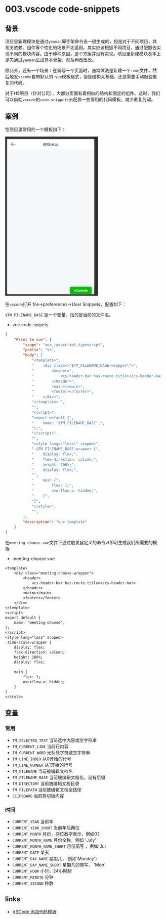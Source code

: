 # 003.vscode code-snippets

## 背景

项目里新建模块是通过`yeoman`脚手架命令去一键生成的，但是对于不同项目，其相关依赖、组件等个性化的场景不太适用。其实应该根据不同项目，通过配置去实现不同的模块内容。由于种种原因，这个方案并没有实现。项目里新建模块基本上是先通过`yeoman`生成基本骨架，然后再改改改。

除此外，还有一个场景：在新写一个页面时，通常做法是新建一个`.vue`文件，然后触发`vscode`自带默认的`.vue`模板格式，但是结构太基础，还是需要手动敲些重复的代码。

对于H5项目（针对公司），大部分页面有着相似的结构和固定的组件。这时，我们可以借助`vscode`的`code-snippets`去配置一些常用的代码模板，减少重复劳动。

## 案例

在项目里常用的一个模板如下：

![vscode-001.png](../../images/vscode-001.png)

在`vscode`打开 file->preferences->User Snippets，配置如下：

`$TM_FILENAME_BASE` 是一个变量，指的是当前的文件名。

- vue.code-snipets

```json
{
    "Print to vue": {
        "scope": "vue,javascript,typescript",
        "prefix": "vt",
        "body": [
            "<template>",
            "    <div class=\"$TM_FILENAME_BASE-wrapper\">",
            "        <header>",
            "            <cs-header-bar has-route-title></cs-header-bar>",
            "        </header>",
            "        <main></main>",
            "        <footer></footer>",
            "    </div>",
            "</template> ",
            "",
            "<script>",
            "export default {",
            "    name: '$TM_FILENAME_BASE',",
            "};",
            "</script>",
            "",
            "<style lang=\"less\" scoped>",
            ".$TM_FILENAME_BASE-wrapper {",
            "    display: flex;",
            "    flex-direction: column;",
            "    height: 100%;",
            "    display: flex;",
            "",
            "    main {",
            "        flex: 1;",
            "        overflow-x: hidden;",
            "    }",
            "}",
            "</style>",
            "",
        ],
        "description": "vue template"
    }
}
```

在`meeting-choose.vue`文件下通过触发自定义的命令vt即可生成我们所需要的模板

- meeting-choose.vue

```vue
<template>
    <div class="meeting-choose-wrapper">
        <header>
            <cs-header-bar has-route-title></cs-header-bar>
        </header>
        <main></main>
        <footer></footer>
    </div>
</template>
<script>
export default {
    name: 'meeting-choose',
};
</script>
<style lang="less" scoped>
.time-scale-wrapper {
    display: flex;
    flex-direction: column;
    height: 100%;
    display: flex;

    main {
        flex: 1;
        overflow-x: hidden;
    }
}
</style>
```

## 变量

### 常用

- `TM_SELECTED_TEXT` 当前选中内容或空字符串
- `TM_CURRENT_LINE` 当前行内容
- `TM_CURRENT_WORD` 光标处字符或空字符串
- `TM_LINE_INDEX` 从0开始的行号
- `TM_LINE_NUMBER` 从1开始的行号
- `TM_FILENAME` 当前被编辑文档名
- `TM_FILENAME_BASE` 当前被编辑文档名，没有后缀
- `TM_DIRECTORY` 当前被编辑文档目录
- `TM_FILEPATH` 当前被编辑文档全路径
- `CLIPBOARD` 当前剪切板内容

### 时间

- `CURRENT_YEAR` 当前年
- `CURRENT_YEAR_SHORT` 当前年后两位
- `CURRENT_MONTH` 月份，两位数字表示，例如02
- `CURRENT_MONTH_NAME` 月份全称，例如 'July'
- `CURRENT_MONTH_NAME_SHORT` 月份简写 ，例如'Jul
- `CURRENT_DATE` 某天
- `CURRENT_DAY_NAME` 星期几， 例如'Monday')
- `CURRENT_DAY_NAME_SHORT` 星期几的简写， 'Mon'
- `CURRENT_HOUR` 小时，24小时制
- `CURRENT_MINUTE` 分钟
- `CURRENT_SECOND` 秒数

## links

- [VSCode 添加代码模板](https://www.jianshu.com/p/07a7fd95954f)

